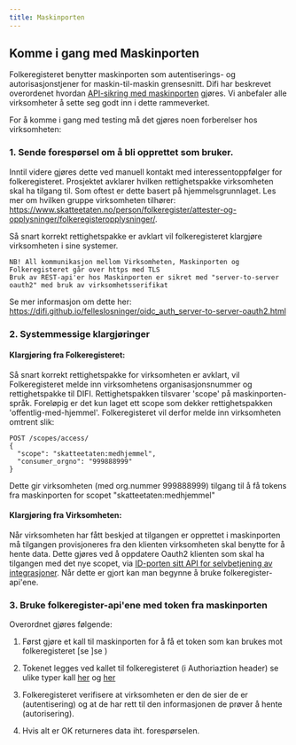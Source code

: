 ```yaml
---
title: Maskinporten
---
```


## Komme i gang med Maskinporten
Folkeregisteret benytter maskinporten som autentiserings- og autorisasjonstjener for maskin-til-maskin grensesnitt. Difi har beskrevet overordenet hvordan [API-sikring med maskinporten](https://difi.github.io/felleslosninger/oidc_guide_maskinporten.html) gjøres.
Vi anbefaler alle virksomheter å sette seg godt inn i dette rammeverket. 
 
For å komme i gang med testing må det gjøres noen forberelser hos virksomheten:
### 1. Sende forespørsel om å bli opprettet som bruker.
  Inntil videre gjøres dette ved manuell kontakt med interessentoppfølger for folkeregisteret. Prosjektet avklarer hvilken rettighetspakke virksomheten skal ha tilgang til. Som oftest er dette basert på hjemmelsgrunnlaget. Les mer om hvilken gruppe virksomheten tilhører: https://www.skatteetaten.no/person/folkeregister/attester-og-opplysninger/folkeregisteropplysninger/.
	
Så snart korrekt rettighetspakke er avklart vil folkeregisteret klargjøre virksomheten i sine systemer.


```
NB! All kommunikasjon mellom Virksomheten, Maskinporten og Folkeregisteret går over https med TLS
Bruk av REST-api'er hos Maskinporten er sikret med "server-to-server oauth2" med bruk av virksomhetsserifikat 
```
Se mer informasjon om dette her: https://difi.github.io/felleslosninger/oidc_auth_server-to-server-oauth2.html


### 2. Systemmessige klargjøringer
#### Klargjøring fra Folkeregisteret:

Så snart korrekt rettighetspakke for virksomheten er avklart, vil Folkeregisteret melde inn virksomhetens organisasjonsnummer og rettighetspakke til DIFI. Rettighetspakken tilsvarer 'scope' på maskinporten-språk.
Foreløpig er det kun laget ett scope som dekker rettighetspakken 'offentlig-med-hjemmel'. Folkeregisteret vil derfor melde inn virksomheten omtrent slik:
```
POST /scopes/access/
{
  "scope": "skatteetaten:medhjemmel",
  "consumer_orgno": "999888999"
}
```
Dette gir virksomheten (med org.nummer 999888999) tilgang til å få tokens fra maskinporten for scopet "skatteetaten:medhjemmel"
#### Klargjøring fra Virksomheten:
Når virksomheten har fått beskjed at tilgangen er opprettet i maskinporten må tilgangen provisjoneres fra den klienten virksomheten skal benytte for å hente data.
Dette gjøres ved å oppdatere Oauth2 klienten som skal ha tilgangen med det nye scopet, via [ID-porten sitt API for selvbetjening av integrasjoner](https://difi.github.io/felleslosninger/oidc_guide_maskinporten.html#4-konfigurere-oauth2-klient).
Når dette er gjort kan man begynne å bruke folkeregister-api'ene.

                  
### 3. Bruke folkeregister-api'ene med token fra maskinporten
Overordnet gjøres følgende:

1. Først gjøre et kall til maskinporten for å få et token som kan brukes mot folkeregisteret
    [se ]se )
2. Tokenet legges ved kallet til folkeregisteret (i Authoriaztion header)
    se ulike typer kall [her](../hendelsesliste) og  [her](../oppslag)

3. Folkeregisteret verifisere at virksomheten er den de sier de er (autentisering) og at de har rett til den informasjonen de prøver å hente (autorisering).

4. Hvis alt er OK returneres data iht. forespørselen.
		

